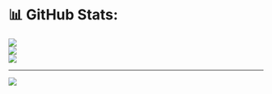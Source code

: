 # 📊 GitHub Stats:
![](https://github-readme-stats.vercel.app/api?username=Ashritha1906&theme=dark&hide_border=false&include_all_commits=false&count_private=false)<br/>
![](https://nirzak-streak-stats.vercel.app/?user=Ashritha1906&theme=dark&hide_border=false)<br/>
![](https://github-readme-stats.vercel.app/api/top-langs/?username=Ashritha1906&theme=dark&hide_border=false&include_all_commits=false&count_private=false&layout=compact)

---
[![](https://visitcount.itsvg.in/api?id=Ashritha1906&icon=0&color=0)](https://visitcount.itsvg.in)

<!-- Proudly created with GPRM ( https://gprm.itsvg.in ) -->
